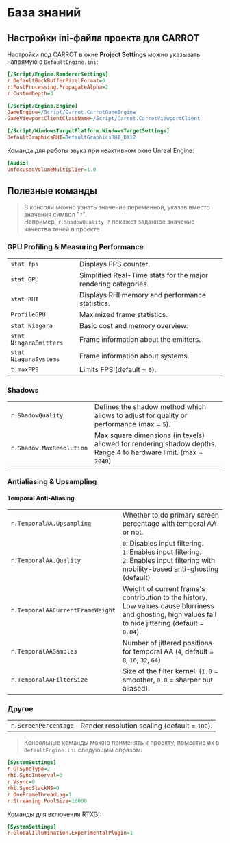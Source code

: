 ﻿# База знаний

## Настройки ini-файла проекта для CARROT

Настройки под CARROT в окне **Project Settings** можно указывать напрямую в `DefaultEngine.ini`:

```ini
[/Script/Engine.RendererSettings]
r.DefaultBackBufferPixelFormat=0
r.PostProcessing.PropagateAlpha=2
r.CustomDepth=3

[/Script/Engine.Engine]
GameEngine=/Script/Carrot.CarrotGameEngine
GameViewportClientClassName=/Script/Carrot.CarrotViewportClient

[/Script/WindowsTargetPlatform.WindowsTargetSettings]
DefaultGraphicsRHI=DefaultGraphicsRHI_DX12
```
Команда для работы звука при неактивном окне Unreal Engine:
```ini
[Audio]
UnfocusedVolumeMultiplier=1.0
```

## Полезные команды

>В консоли можно узнать значение переменной, указав вместо значения символ "`?`".
<br>Например, `r.ShadowQuality ?` покажет заданное значение качества теней в проекте

### GPU Profiling & Measuring Performance
| | |
-|-
|`stat fps`| Displays FPS counter.
|`stat GPU`| Simplified Real-Time stats for the major rendering categories.
|`stat RHI`| Displays RHI memory and performance statistics.
|`ProfileGPU`| Maximized frame statistics.
|`stat Niagara`| Basic cost and memory overview.
|`stat NiagaraEmitters`| Frame information about the emitters.
|`stat NiagaraSystems`| Frame information about systems.
|`t.maxFPS`| Limits FPS (default = `0`).

### Shadows
| | |
-|-
|`r.ShadowQuality`| Defines the shadow method which allows to adjust for quality or performance (max = `5`).
|`r.Shadow.MaxResolution`| Max square dimensions (in texels) allowed for rendering shadow depths. Range 4 to hardware limit. (max = `2048`)

### Antialiasing & Upsampling
#### Temporal Anti-Aliasing
| | |
-|-
|`r.TemporalAA.Upsampling`| Whether to do primary screen percentage with temporal AA or not.
|`r.TemporalAA.Quality`| `0`: Disables input filtering.<br>`1`: Enables input filtering.<br>`2`: Enables input filtering with mobility-based anti-ghosting (default)
|`r.TemporalAACurrentFrameWeight`| Weight of current frame's contribution to the history.  Low values cause blurriness and ghosting, high values fail to hide jittering (default = `0.04`).
|`r.TemporalAASamples`| Number of jittered positions for temporal AA (`4`, default = `8`, `16`, `32`, `64`)
|`r.TemporalAAFilterSize`| Size of the filter kernel. (`1.0` = smoother, `0.0` = sharper but aliased).

### Другое
| | |
-|-
|`r.ScreenPercentage`| Render resolution scaling (default = `100`).

>Консольные команды можно применять к проекту, поместив их в `DefaultEngine.ini` следующим образом:

```ini
[SystemSettings]
r.GTSyncType=2 
rhi.SyncInterval=0 
r.Vsync=0 
rhi.SyncSlackMS=0 
r.OneFrameThreadLag=1
r.Streaming.PoolSize=16000
```

Команды для включения RTXGI:
```ini
[SystemSettings]
r.GlobalIllumination.ExperimentalPlugin=1
```